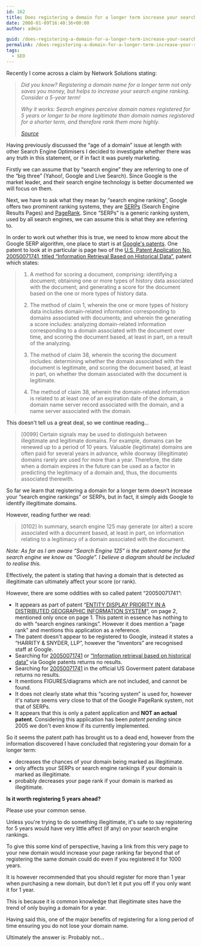 ```yaml
---
id: 162
title: Does registering a domain for a longer term increase your search engine rankings?
date: 2008-01-09T16:40:36+00:00
author: admin

guid: /does-registering-a-domain-for-a-longer-term-increase-your-search-engine-rankings
permalink: /does-registering-a-domain-for-a-longer-term-increase-your-search-engine-rankings/
tags:
  - SEO
---
```

<p class="lead">
  Recently I come across a claim by Network Solutions stating:
</p>

> _Did you know? Registering a domain name for a longer term not only saves you money, but helps to increase your search engine ranking. Consider a 5-year term!_
> 
> _Why it works: Search engines perceive domain names registered for 5 years or longer to be more legitimate than domain names registered for a shorter term, and therefore rank them more highly._
> 
> _[Source](http://www.networksolutions.com/purchase-it/images/domain-ad-in-cart.gif)_

<!--more-->Having previously discussed the &#8220;age of a domain&#8221; issue at length with other Search Engine Optimisers I decided to investigate whether there was any truth in this statement, or if in fact it was purely marketing.

Firstly we can assume that by &#8220;search engine&#8221; they are referring to one of the &#8220;big three&#8221; (Yahoo!, Google and Live Search). Since Google is the market leader, and their search engine technology is better documented we will focus on them.

Next, we have to ask what they mean by &#8220;search engine ranking&#8221;, Google offers two prominent ranking systems, they are [SERPs](http://en.wikipedia.org/wiki/Serp) (Search Engine Results Pages) and [PageRank](http://en.wikipedia.org/wiki/PageRank). Since &#8220;SERPs&#8221; is a generic ranking system, used by all search engines, we can assume this is what they are referring to.

In order to work out whether this is true, we need to know more about the Google SERP algorithm, one place to start is at [Google's patents](http://appft1.uspto.gov/netacgi/nph-Parser?Sect1=PTO2&Sect2=HITOFF&p=1&u=%2Fnetahtml%2FPTO%2Fsearch-bool.html&r=0&f=S&l=50&TERM1=google&FIELD1=AS&co1=AND&TERM2=&FIELD2=&d=PG01). One patent to look at in particular is page two of the [U.S. Patent Application No. 20050071741, titled &#8220;Information Retrieval Based on Historical Data&#8221;,](http://appft1.uspto.gov/netacgi/nph-Parser?Sect1=PTO2&Sect2=HITOFF&p=1&u=%2Fnetahtml%2FPTO%2Fsearch-bool.html&r=2&f=G&l=50&co1=AND&d=PG01&s1=20050071741&OS=20050071741) patent which states:

> 1. A method for scoring a document, comprising: identifying a document; obtaining one or more types of history data associated with the document; and generating a score for the document based on the one or more types of history data.
> 
> 38. The method of claim 1, wherein the one or more types of history data includes domain-related information corresponding to domains associated with documents; and wherein the generating a score includes: analyzing domain-related information corresponding to a domain associated with the document over time, and scoring the document based, at least in part, on a result of the analyzing.
> 
> 39. The method of claim 38, wherein the scoring the document includes: determining whether the domain associated with the document is legitimate, and scoring the document based, at least in part, on whether the domain associated with the document is legitimate.
> 
> 40. The method of claim 38, wherein the domain-related information is related to at least one of an expiration date of the domain, a domain name server record associated with the domain, and a name server associated with the domain.

This doesn't tell us a great deal, so we continue reading&#8230;

> [0099] Certain signals may be used to distinguish between illegitimate and legitimate domains. For example, domains can be renewed up to a period of 10 years. Valuable (legitimate) domains are often paid for several years in advance, while doorway (illegitimate) domains rarely are used for more than a year. Therefore, the date when a domain expires in the future can be used as a factor in predicting the legitimacy of a domain and, thus, the documents associated therewith.

So far we learn that registering a domain for a longer term doesn't increase your &#8220;search engine rankings&#8221; or SERPs, but in fact, it simply aids Google to identify illegitimate domains.

However, reading further we read:

> [0102] In summary, search engine 125 may generate (or alter) a score associated with a document based, at least in part, on information relating to a legitimacy of a domain associated with the document.

_Note: As far as I am aware &#8220;Search Engine 125&#8221; is the patent name for the search engine we know as &#8220;Google&#8221;. I believe a diagram should be included to realise this._

Effectively, the patent is stating that having a domain that is detected as illegitimate can ultimately affect your score (or rank).

However, there are some oddities with so called patent &#8220;20050071741&#8221;:

  * It appears as part of patent &#8220;[ENTITY DISPLAY PRIORITY IN A DISTRIBUTED GEOGRAPHIC INFORMATION SYSTEM](http://appft1.uspto.gov/netacgi/nph-Parser?Sect1=PTO2&Sect2=HITOFF&p=1&u=%2Fnetahtml%2FPTO%2Fsearch-bool.html&r=1&f=G&l=50&co1=AND&d=PG01&s1=20050071741&OS=20050071741&RS=20050071741)&#8220;, on page 2, mentioned only once on page 1. This patent in essence has nothing to do with &#8220;search engines rankings&#8221;. However it does mention a &#8220;page rank&#8221; and mentions this application as a reference.
  * The patent doesn't appear to be registered to Google, instead it states a &#8220;HARRITY & SNYDER, LLP&#8221;, however the &#8220;inventors&#8221; are recognised staff at Google.
  * Searching for [20050071741](http://www.google.com/patents?q=20050071741&btnG=Search+Patents) or [&#8220;Information retrieval based on historical data&#8221;](http://www.google.com/patents?q=%22Information+retrieval+based+on+historical+data%22&btnG=Search+Patents) via Google patents returns no results.
  * Searching for [20050071741](http://patft.uspto.gov/netacgi/nph-Parser?TERM1=20050071741&Sect1=PTO1&Sect2=HITOFF&d=PALL&p=1&u=%2Fnetahtml%2FPTO%2Fsrchnum.htm&r=0&f=S&l=50) in the official US Goverment patent database returns no results.
  * It mentions FIGURES/diagrams which are not included, and cannot be found.
  * It does not clearly state what this &#8220;scoring system&#8221; is used for, however it's nature seems very close to that of the Google PageRank system, not that of SERPs.
  * It appears that this is only a patent application and **NOT an actual patent**. Considering this application has been _patent pending_ since 2005 we don't even know if its currently implemented.

So it seems the patent path has brought us to a dead end, however from the information discovered I have concluded that registering your domain for a longer term:

  * decreases the chances of your domain being marked as illegitimate.
  * only affects your SERPs or search engine rankings if your domain is marked as illegitimate.
  * probably decreases your page rank if your domain is marked as illegitimate.

**Is it worth registering 5 years ahead?**

Please use your common sense.

Unless you're trying to do something illegitimate, it's safe to say registering for 5 years would have very little affect (if any) on your search engine rankings.

To give this some kind of perspective, having a link from this very page to your new domain would increase your page ranking far beyond that of registering the same domain could do even if you registered it for 1000 years.

It is however recommended that you should register for more than 1 year when purchasing a new domain, but don't let it put you off if you only want it for 1 year.

This is because it is common knowledge that illegitimate sites have the trend of only buying a domain for a year.

Having said this, one of the major benefits of registering for a long period of time ensuring you do not lose your domain name.

Ultimately the answer is: Probably not&#8230;